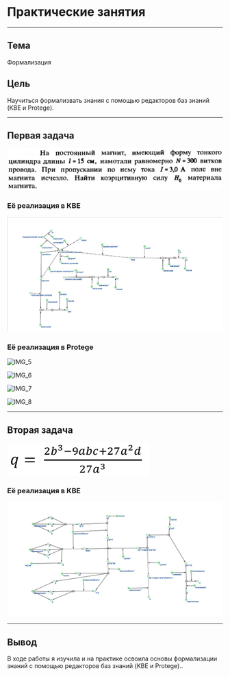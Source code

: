 # Практические занятия
---

## Тема
Формализация

## Цель
Научиться формализвать знания с помощью редакторов баз знаний (KBE и Protege).

---

## Первая задача

![IMG_1](images/img1.png)

### Её реализация в КВЕ

![IMG_2](images/img2.jpg)

### Её реализация в Protege

![IMG_5](images/)

![IMG_6](images/)

![IMG_7](images/)

![IMG_8](images/)

---

## Вторая задача

![IMG_4](images/img4.png)

### Её реализация в КВЕ

![IMG_3](images/img3.jpg)

---

## Вывод
В ходе работы я изучила и на практике освоила основы формализации знаний  с помощью редакторов баз знаний (KBE и Protege)..
